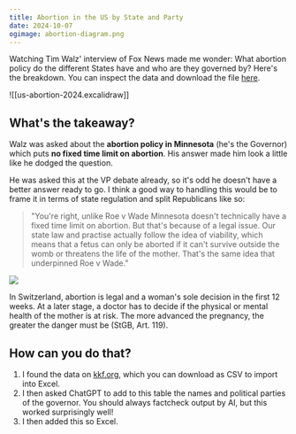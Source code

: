 ```yaml
---
title: Abortion in the US by State and Party
date: 2024-10-07
ogimage: abortion-diagram.png
---
```

Watching Tim Walz' interview of Fox News made me wonder: What abortion policy do the different States have and who are they governed by? Here's the breakdown. You can inspect the data and download the file [here]([abortion.xlsx](https://1drv.ms/x/s!AlKTrtwQHqH_kaFgTcAciNhRz3laVg?e=Q5dlO6)).

![[us-abortion-2024.excalidraw]]
## What's the takeaway? 

Walz was asked about the **abortion policy in Minnesota** (he's the Governor) which puts **no fixed time limit on abortion**. His answer made him look a little like he dodged the question. 

He was asked this at the VP debate already, so it's odd he doesn't have a better answer ready to go. I think a good way to handling this would be to frame it in terms of state regulation and split Republicans like so:

> "You're right, unlike Roe v Wade Minnesota doesn't technically have a fixed time limit on abortion. But that's because of a legal issue. Our state law and practise actually follow the idea of viability, which means that a fetus can only be aborted if it can't survive outside the womb or threatens the life of the mother. That's the same idea that underpinned Roe v Wade."

![](https://upload.wikimedia.org/wikipedia/commons/1/1f/Pregnancy_timeline.png)



In Switzerland, abortion is legal and a woman's sole decision in the first 12 weeks. At a later stage, a doctor has to decide if the physical or mental health of the mother is at risk. The more advanced the pregnancy, the greater the danger must be (StGB, Art. 119).
## How can you do that? 
1) I found the data on [kkf.org](https://www.kff.org/womens-health-policy/state-indicator/gestational-limit-abortions/?activeTab=map&currentTimeframe=0&selectedDistributions=statutory-limit-on-abortions&sortModel=%7B%22colId%22:%22Location%22,%22sort%22:%22asc%22%7D), which you can download as CSV to import into Excel. 
2) I then asked ChatGPT to add to this table the names and political parties of the governor. You should always factcheck output by AI, but this worked surprisingly well!
3) I then added this so Excel.

